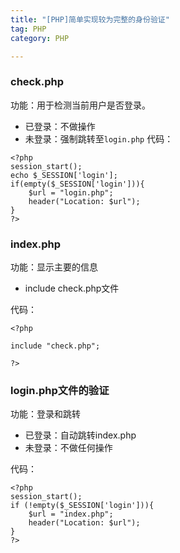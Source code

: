 ```yaml
---
title: "[PHP]简单实现较为完整的身份验证"
tag: PHP
category: PHP

---
```


### check.php

功能：用于检测当前用户是否登录。
- 已登录：不做操作
- 未登录：强制跳转至`login.php`
代码：
```
<?php
session_start();
echo $_SESSION['login'];
if(empty($_SESSION['login'])){
    $url = "login.php";
    header("Location: $url");
}
?>
```

### index.php
功能：显示主要的信息
- include check.php文件

代码：

```
<?php

include "check.php";

?>

```

### login.php文件的验证
功能：登录和跳转
- 已登录：自动跳转index.php
- 未登录：不做任何操作

代码：
```
<?php
session_start();
if (!empty($_SESSION['login'])){
    $url = "index.php";
    header("Location: $url");
}
?>
```
